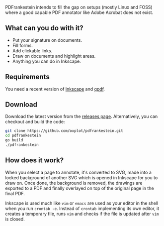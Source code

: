 PDFrankestein intends to fill the gap on setups (mostly Linux and FOSS)
where a good capable PDF annotator like Adobe Acrobat does not exist.

## What can you do with it?

- Put your signature on documents.
- Fill forms.
- Add clickable links.
- Draw on documents and highlight areas.
- Anything you can do in Inkscape.

## Requirements

You need a recent version of [Inkscape](https://inkscape.org/) and
[qpdf](https://github.com/qpdf/qpdf).

## Download

Download the latest version from the [releases
page](https://github.com/oxplot/pdfrankestein/releases). Alternatively,
you can checkout and build the code:

```sh
git clone https://github.com/oxplot/pdfrankestein.git
cd pdfrankestein
go build
./pdfrankestein
```

## How does it work?

When you select a page to annotate, it's converted to SVG, made into a
locked background of another SVG which is opened in Inkscape for you to
draw on. Once done, the background is removed, the drawings are exported
to a PDF and finally overlayed on top of the original page in the final
PDF.

Inkscape is used much like `vim` or `emacs` are used as your editor in
the shell when you run `crontab -e`. Instead of `crontab` implementing
its own editor, it creates a temporary file, runs `vim` and checks if
the file is updated after `vim` is closed.

